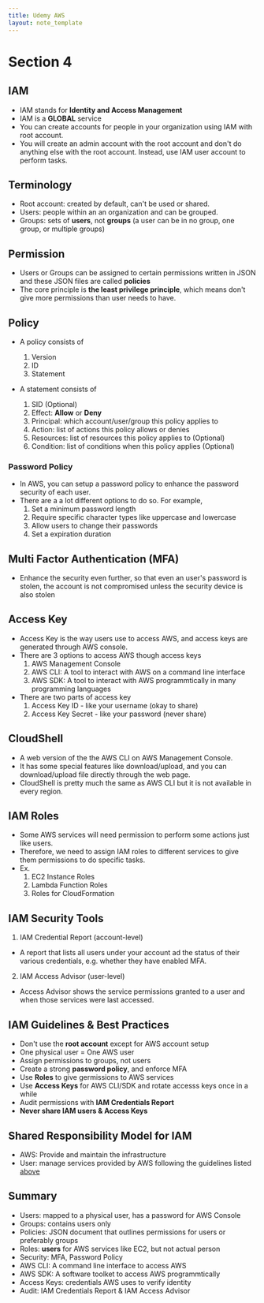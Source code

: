 ```yaml
---
title: Udemy AWS
layout: note_template
---
```


# Section 4

## IAM

- IAM stands for **Identity and Access Management**
- IAM is a **GLOBAL** service
- You can create accounts for people in your organization using IAM with root account.
- You will create an admin account with the root account and don't do anything else with the root account. Instead, use IAM user account to perform tasks.

## Terminology

- Root account: created by default, can't be used or shared.
- Users: people within an an organization and can be grouped.
- Groups: sets of **users**, not **groups** (a user can be in no group, one group, or multiple groups)

## Permission

- Users or Groups can be assigned to certain permissions written in JSON and these JSON files are called **policies**
- The core principle is **the least privilege principle**, which means don't give more permissions than user needs to have.

## Policy

- A policy consists of

  1. Version
  2. ID
  3. Statement

- A statement consists of

  1. SID (Optional)
  2. Effect: **Allow** or **Deny**
  3. Principal: which account/user/group this policy applies to
  4. Action: list of actions this policy allows or denies
  5. Resources: list of resources this policy applies to (Optional)
  6. Condition: list of conditions when this policy applies (Optional)

### Password Policy

- In AWS, you can setup a password policy to enhance the password security of each user.
- There are a a lot different options to do so. For example,
  1. Set a minimum password length
  2. Require specific character types like uppercase and lowercase
  3. Allow users to change their passwords
  4. Set a expiration duration

## Multi Factor Authentication (MFA)

- Enhance the security even further, so that even an user's password is stolen, the account is not compromised unless the security device is also stolen

## Access Key

- Access Key is the way users use to access AWS, and access keys are generated through AWS console.
- There are 3 options to access AWS though access keys
  1. AWS Management Console
  2. AWS CLI: A tool to interact with AWS on a command line interface
  3. AWS SDK: A tool to interact with AWS programmtically in many programming languages
- There are two parts of access key
  1. Access Key ID - like your username (okay to share)
  2. Access Key Secret - like your password (never share)

## CloudShell

- A web version of the the AWS CLI on AWS Management Console.
- It has some special features like download/upload, and you can download/upload file directly through the web page.
- CloudShell is pretty much the same as AWS CLI but it is not available in every region.

## IAM Roles

- Some AWS services will need permission to perform some actions just like users.
- Therefore, we need to assign IAM roles to different services to give them permissions to do specific tasks.
- Ex.
  1. EC2 Instance Roles
  2. Lambda Function Roles
  3. Roles for CloudFormation

## IAM Security Tools

1. IAM Credential Report (account-level)

- A report that lists all users under your account ad the status of their various credentials, e.g. whether they have enabled MFA.

2. IAM Access Advisor (user-level)

- Access Advisor shows the service permissions granted to a user and when those services were last accessed.

## IAM Guidelines & Best Practices

- Don't use the **root account** except for AWS account setup
- One physical user = One AWS user
- Assign permissions to groups, not users
- Create a strong **password policy**, and enforce MFA
- Use **Roles** to give germissions to AWS services
- Use **Access Keys** for AWS CLI/SDK and rotate accesss keys once in a while
- Audit permissions with **IAM Credentials Report**
- **Never share IAM users & Access Keys**

## Shared Responsibility Model for IAM

- AWS: Provide and maintain the infrastructure
- User: manage services provided by AWS following the guidelines listed [above](#iam-guidelines--best-practices)

## Summary

- Users: mapped to a physical user, has a password for AWS Console
- Groups: contains users only
- Policies: JSON document that outlines permissions for users or preferably groups
- Roles: **users** for AWS services like EC2, but not actual person
- Security: MFA, Password Policy
- AWS CLI: A command line interface to access AWS
- AWS SDK: A software toolket to access AWS programmtically
- Access Keys: credentials AWS uses to verify identity
- Audit: IAM Credentials Report & IAM Access Advisor
